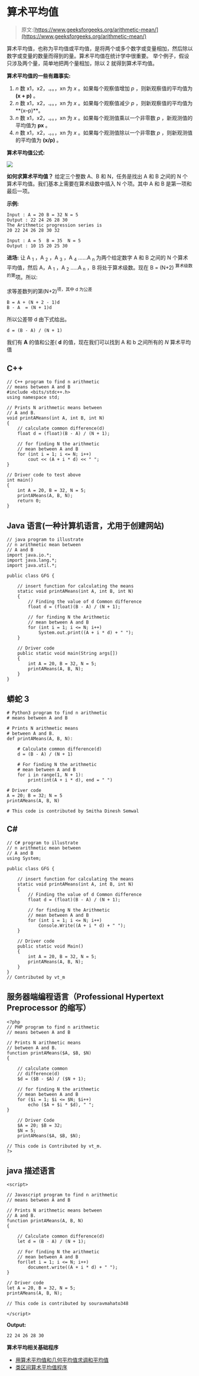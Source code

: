 # 算术平均值

> 原文:[https://www.geeksforgeeks.org/arithmetic-mean/](https://www.geeksforgeeks.org/arithmetic-mean/)

算术平均值，也称为平均值或平均值，是将两个或多个数字或变量相加，然后除以数字或变量的数量而得到的量。算术平均值在统计学中很重要。
举个例子，假设只涉及两个量，简单地把两个量相加，除以 2 就得到算术平均值。

**算术平均值的一些有趣事实:**

1.  *n* 数 x1，x2，.。。，xn 为 *x* 。如果每个观察值增加 *p* ，则新观察值的平均值为 **(x + p)** 。
2.  *n* 数 x1，x2，.。。，xn 为 *x* 。如果每个观察值减少 *p* ，则新观察值的平均值为**(x–p)**。
3.  *n* 数 x1，x2，.。。，xn 为 *x* 。如果每个观测值乘以一个非零数 *p* ，新观测值的平均值为 **px** 。
4.  *n* 数 x1，x2，.。。，xn 为 *x* 。如果每个观测值除以一个非零数 *p* ，则新观测值的平均值为 **(x/p)** 。

**算术平均值公式:**

![](img/3904de6e482c8417e4caf9b4e986c196.png)

**如何求算术平均值？**
给定三个整数 A、B 和 N，任务是找出 A 和 B 之间的 N 个算术平均值。我们基本上需要在算术级数中插入 N 个项。其中 A 和 B 是第一项和最后一项。

**示例:**

```
Input : A = 20 B = 32 N = 5
Output : 22 24 26 28 30
The Arithmetic progression series is 
20 22 24 26 28 30 32 

Input : A = 5  B = 35  N = 5
Output : 10 15 20 25 30
```

**进场:**
让 A <sub>1</sub> ，A <sub>2</sub> ，A <sub>3</sub> ，A <sub>4</sub> ……A <sub>n</sub> 为两个给定数字 A 和 B 之间的 N 个算术平均值，然后 A，A <sub>1</sub> ，A <sub>2</sub> …..A <sub>n</sub> ，B 将处于算术级数。现在 B = (N+2) <sup>算术级数的第</sup>项。所以:

求等差数列的第(N+2)<sup>项，其中 d 为公差</sup>

```
B = A + (N + 2 - 1)d
B - A  = (N + 1)d
```

所以公差带 d 由下式给出。

```
d = (B - A) / (N + 1)
```

我们有 **A** 的值和公差( **d** 的值，现在我们可以找到 A 和 b 之间所有的 *N* 算术平均值

## C++

```
// C++ program to find n arithmetic
// means between A and B
#include <bits/stdc++.h>
using namespace std;

// Prints N arithmetic means between
// A and B.
void printAMeans(int A, int B, int N)
{
    // calculate common difference(d)
    float d = (float)(B - A) / (N + 1);

    // for finding N the arithmetic
    // mean between A and B
    for (int i = 1; i <= N; i++)
        cout << (A + i * d) << " ";
}

// Driver code to test above
int main()
{
    int A = 20, B = 32, N = 5;
    printAMeans(A, B, N);
    return 0;
}
```

## Java 语言(一种计算机语言，尤用于创建网站)

```
// java program to illustrate
// n arithmetic mean between
// A and B
import java.io.*;
import java.lang.*;
import java.util.*;

public class GFG {

    // insert function for calculating the means
    static void printAMeans(int A, int B, int N)
    {
        // Finding the value of d Common difference
        float d = (float)(B - A) / (N + 1);

        // for finding N the Arithmetic
        // mean between A and B
        for (int i = 1; i <= N; i++)
            System.out.print((A + i * d) + " ");
    }

    // Driver code
    public static void main(String args[])
    {
        int A = 20, B = 32, N = 5;
        printAMeans(A, B, N);
    }
}
```

## 蟒蛇 3

```
# Python3 program to find n arithmetic
# means between A and B

# Prints N arithmetic means
# between A and B.
def printAMeans(A, B, N):

    # Calculate common difference(d)
    d = (B - A) / (N + 1)

    # For finding N the arithmetic
    # mean between A and B
    for i in range(1, N + 1):
        print(int(A + i * d), end = " ")

# Driver code
A = 20; B = 32; N = 5
printAMeans(A, B, N)

# This code is contributed by Smitha Dinesh Semwal
```

## C#

```
// C# program to illustrate
// n arithmetic mean between
// A and B
using System;

public class GFG {

    // insert function for calculating the means
    static void printAMeans(int A, int B, int N)
    {
        // Finding the value of d Common difference
        float d = (float)(B - A) / (N + 1);

        // for finding N the Arithmetic
        // mean between A and B
        for (int i = 1; i <= N; i++)
            Console.Write((A + i * d) + " ");
    }

    // Driver code
    public static void Main()
    {
        int A = 20, B = 32, N = 5;
        printAMeans(A, B, N);
    }
}
// Contributed by vt_m
```

## 服务器端编程语言（Professional Hypertext Preprocessor 的缩写）

```
<?php
// PHP program to find n arithmetic
// means between A and B

// Prints N arithmetic means
// between A and B.
function printAMeans($A, $B, $N)
{

    // calculate common
    // difference(d)
    $d = ($B - $A) / ($N + 1);

    // for finding N the arithmetic
    // mean between A and B
    for ($i = 1; $i <= $N; $i++)
        echo ($A + $i * $d), " ";
}

    // Driver Code
    $A = 20; $B = 32;
    $N = 5;
    printAMeans($A, $B, $N);

// This code is Contributed by vt_m.
?>
```

## java 描述语言

```
<script>

// Javascript program to find n arithmetic
// means between A and B

// Prints N arithmetic means between
// A and B.
function printAMeans(A, B, N)
{

    // Calculate common difference(d)
    let d = (B - A) / (N + 1);

    // For finding N the arithmetic
    // mean between A and B
    for(let i = 1; i <= N; i++)
        document.write((A + i * d) + " ");
}

// Driver code
let A = 20, B = 32, N = 5;
printAMeans(A, B, N);

// This code is contributed by souravmahato348

</script>
```

**Output:** 

```
22 24 26 28 30
```

**算术平均相关基础程序**

*   [用算术平均值和几何平均值求调和平均值](https://www.geeksforgeeks.org/find-harmonic-mean-using-arithmetic-mean-geometric-mean/)
*   [类区间算术平均值程序](https://www.geeksforgeeks.org/program-class-interval-arithmetic-mean/)